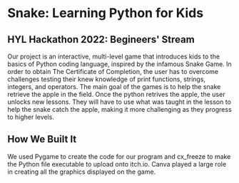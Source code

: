 # Snake: Learning Python for Kids
## HYL Hackathon 2022: Begineers' Stream
Our project is an interactive, multi-level game that introduces kids to the basics of Python coding language, inspired by the infamous Snake Game. In order to obtain The Certificate of Completion, the user has to overcome challenges testing their knew knowledge of print functions, strings, integers, and operators. The main goal of the games is to help the snake retrieve the apple in the field. Once the python retrives the apple, the user unlocks new lessons. They will have to use what was taught in the lesson to help the snake catch the apple, making it more challenging as they progress to higher levels.

## How We Built It
We used Pygame to create the code for our program and cx_freeze to make the Python file executable to upload onto itch.io. Canva played a large role in creating all the graphics displayed on the game.

